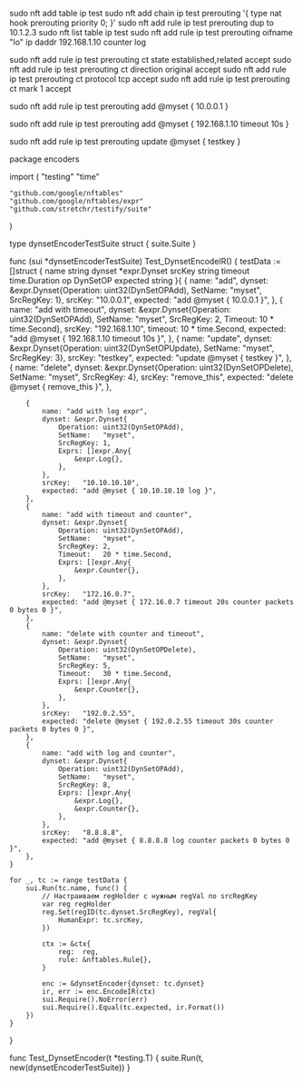 sudo nft add table ip test
sudo nft add chain ip test prerouting '{ type nat hook prerouting priority 0; }'
sudo nft add rule ip test prerouting dup to 10.1.2.3
sudo nft list table ip test
sudo nft add rule ip test prerouting oifname "lo" ip daddr 192.168.1.10 counter log

sudo nft add rule ip test prerouting ct state established,related accept
sudo nft add rule ip test prerouting ct direction original accept
sudo nft add rule ip test prerouting ct protocol tcp accept
sudo nft add rule ip test prerouting ct mark 1 accept


sudo nft add rule ip test prerouting add @myset { 10.0.0.1 }

sudo nft add rule ip test prerouting add @myset { 192.168.1.10 timeout 10s }

sudo nft add rule ip test prerouting update @myset { testkey }




package encoders

import (
	"testing"
	"time"

	"github.com/google/nftables"
	"github.com/google/nftables/expr"
	"github.com/stretchr/testify/suite"
)

type dynsetEncoderTestSuite struct {
	suite.Suite
}

func (sui *dynsetEncoderTestSuite) Test_DynsetEncodeIR() {
	testData := []struct {
		name     string
		dynset   *expr.Dynset
		srcKey   string
		timeout  time.Duration
		op       DynSetOP
		expected string
	}{
		{
			name:     "add",
			dynset:   &expr.Dynset{Operation: uint32(DynSetOPAdd), SetName: "myset", SrcRegKey: 1},
			srcKey:   "10.0.0.1",
			expected: "add @myset { 10.0.0.1 }",
		},
		{
			name:     "add with timeout",
			dynset:   &expr.Dynset{Operation: uint32(DynSetOPAdd), SetName: "myset", SrcRegKey: 2, Timeout: 10 * time.Second},
			srcKey:   "192.168.1.10",
			timeout:  10 * time.Second,
			expected: "add @myset { 192.168.1.10 timeout 10s }",
		},
		{
			name:     "update",
			dynset:   &expr.Dynset{Operation: uint32(DynSetOPUpdate), SetName: "myset", SrcRegKey: 3},
			srcKey:   "testkey",
			expected: "update @myset { testkey }",
		},
		{
			name:     "delete",
			dynset:   &expr.Dynset{Operation: uint32(DynSetOPDelete), SetName: "myset", SrcRegKey: 4},
			srcKey:   "remove_this",
			expected: "delete @myset { remove_this }",
		},

		{
			name: "add with log expr",
			dynset: &expr.Dynset{
				Operation: uint32(DynSetOPAdd),
				SetName:   "myset",
				SrcRegKey: 1,
				Exprs: []expr.Any{
					&expr.Log{},
				},
			},
			srcKey:   "10.10.10.10",
			expected: "add @myset { 10.10.10.10 log }",
		},
		{
			name: "add with timeout and counter",
			dynset: &expr.Dynset{
				Operation: uint32(DynSetOPAdd),
				SetName:   "myset",
				SrcRegKey: 2,
				Timeout:   20 * time.Second,
				Exprs: []expr.Any{
					&expr.Counter{},
				},
			},
			srcKey:   "172.16.0.7",
			expected: "add @myset { 172.16.0.7 timeout 20s counter packets 0 bytes 0 }",
		},
		{
			name: "delete with counter and timeout",
			dynset: &expr.Dynset{
				Operation: uint32(DynSetOPDelete),
				SetName:   "myset",
				SrcRegKey: 5,
				Timeout:   30 * time.Second,
				Exprs: []expr.Any{
					&expr.Counter{},
				},
			},
			srcKey:   "192.0.2.55",
			expected: "delete @myset { 192.0.2.55 timeout 30s counter packets 0 bytes 0 }",
		},
		{
			name: "add with log and counter",
			dynset: &expr.Dynset{
				Operation: uint32(DynSetOPAdd),
				SetName:   "myset",
				SrcRegKey: 8,
				Exprs: []expr.Any{
					&expr.Log{},
					&expr.Counter{},
				},
			},
			srcKey:   "8.8.8.8",
			expected: "add @myset { 8.8.8.8 log counter packets 0 bytes 0 }",
		},
	}

	for _, tc := range testData {
		sui.Run(tc.name, func() {
			// Настраиваем regHolder с нужным regVal по srcRegKey
			var reg regHolder
			reg.Set(regID(tc.dynset.SrcRegKey), regVal{
				HumanExpr: tc.srcKey,
			})

			ctx := &ctx{
				reg:  reg,
				rule: &nftables.Rule{},
			}

			enc := &dynsetEncoder{dynset: tc.dynset}
			ir, err := enc.EncodeIR(ctx)
			sui.Require().NoError(err)
			sui.Require().Equal(tc.expected, ir.Format())
		})
	}
}

func Test_DynsetEncoder(t *testing.T) {
	suite.Run(t, new(dynsetEncoderTestSuite))
}


